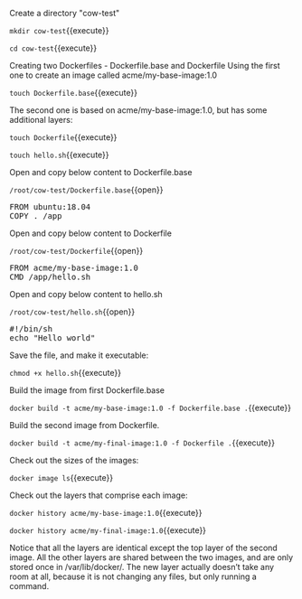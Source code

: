 
Create a directory "cow-test"

`mkdir cow-test`{{execute}}

`cd cow-test`{{execute}}

Creating two Dockerfiles - Dockerfile.base and Dockerfile
Using the first one to create an image called acme/my-base-image:1.0

`touch Dockerfile.base`{{execute}}


The second one is based on acme/my-base-image:1.0, but has some additional layers:

`touch Dockerfile`{{execute}}


`touch hello.sh`{{execute}}


Open and copy below content to Dockerfile.base

`/root/cow-test/Dockerfile.base`{{open}}

<pre class="file"
 data-filename="/root/cow-test/Dockerfile.base"
  data-target="replace">
FROM ubuntu:18.04
COPY . /app
</pre>

Open and copy below content to Dockerfile

`/root/cow-test/Dockerfile`{{open}}

<pre class="file"
 data-filename="/root/cow-test/Dockerfile"
  data-target="replace">
FROM acme/my-base-image:1.0
CMD /app/hello.sh
</pre>


Open and copy below content to hello.sh 

`/root/cow-test/hello.sh`{{open}}

<pre class="file"
 data-filename="/root/cow-test/hello.sh"
  data-target="replace">
#!/bin/sh
echo "Hello world"
</pre>

Save the file, and make it executable:

`chmod +x hello.sh`{{execute}}


Build the image from first Dockerfile.base

`docker build -t acme/my-base-image:1.0 -f Dockerfile.base .`{{execute}}


Build the second image from Dockerfile.

`docker build -t acme/my-final-image:1.0 -f Dockerfile .`{{execute}}


Check out the sizes of the images:

`docker image ls`{{execute}}


Check out the layers that comprise each image:

`docker history acme/my-base-image:1.0`{{execute}}


`docker history acme/my-final-image:1.0`{{execute}}


Notice that all the layers are identical except the top layer of the second image. 
All the other layers are shared between the two images, and are only stored once in /var/lib/docker/. 
The new layer actually doesn’t take any room at all, because it is not changing any files, but only running a command.





